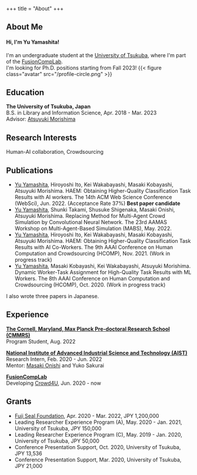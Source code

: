 +++
title = "About"
+++

## About Me
#### Hi, I'm Yu Yamashita!
I'm an undergraduate student at the [University of Tsukuba](https://www.tsukuba.ac.jp/en/),
where I'm part of the [FusionCompLab](https://fusioncomplab.org/index.html).<br>
I'm looking for Ph.D. positions starting from Fall 2023!
{{< figure class="avatar" src="/profile-circle.png" >}}

<!--
This is a Hugo based resume template. You can find the full source code on
[GitHub](https://github.com/ojroques/hugo-researcher).
-->

## Education
**The University of Tsukuba, Japan**<br>
B.S. in Library and Information Science, Apr. 2018 - Mar. 2023<br>
Advisor: [Atsuyuki Morishima](https://fusioncomplab.org/people/atsuyuki/index.html)

## Research Interests
Human-AI collaboration, Crowdsourcing

<!-- 
aaaula placerat ex, a consectetur odio
pharetra quis[^1]. Mauris id urna ante.

Fusce pharetra diam ac nisi aliquet, velegestas ex iaculis. Pellentesque
laoreet cursus tellus sed pellentesque. Praesent a rhoncus elit[^2]. Nunc
ipsum nisl, consequat sit amet pretium quis, gravida id ipsum.
-->

## Publications
- <u>Yu Yamashita</u>, Hiroyoshi Ito, Kei Wakabayashi, Masaki Kobayashi, Atsuyuki Morishima. HAEM: Obtaining Higher-Quality Classification Task Results with AI workers. The 14th ACM Web Science Conference (WebSci), Jun. 2022. (Acceptance Rate 37%) <b>Best paper candidate</b>
- <u>Yu Yamashita</u>, Shunki Takami, Shusuke Shigenaka, Masaki Onishi, Atsuyuki Morishima. Replacing Method for Multi-Agent Crowd Simulation by Convolutional Neural Network. The 23rd AAMAS Workshop on Multi-Agent-Based Simulation (MABS), May. 2022.
- <u>Yu Yamashita</u>, Hiroyoshi Ito, Kei Wakabayashi, Masaki Kobayashi, Atsuyuki Morishima. HAEM: Obtaining Higher-Quality Classification Task Results with AI Co-Workers. The 9th AAAI Conference on Human Computation and Crowdsourcing (HCOMP), Nov. 2021. (Work in progress track)
- <u>Yu Yamashita</u>, Masaki Kobayashi, Kei Wakabayashi, Atsuyuki Morishima. Dynamic Worker-Task Assignment for High-Quality Task Results with ML Workers. The 8th AAAI Conference on Human Computation and Crowdsourcing (HCOMP), Oct. 2020. (Work in progress track)

I also wrote three papers in Japanese.

<!--
In chronological order:
1. F.Bar, J.Doe: Effects of having a placeholder of a name
2. S.Holmes, J.Watson: Consequences of living with a sociopath in London
-->

## Experience
**[The Cornell, Maryland, Max Planck Pre-doctoral Research School (CMMRS)](https://cmmrs.mpi-sws.org/)**<br>
Program Student, Aug. 2022<br>

**[National Institute of Advanced Industrial Science and Technology (AIST)](https://www.aist.go.jp/index_en.html)**<br>
Research Intern, Feb. 2020 - Jun. 2022<br>
Mentor: [Masaki Onishi](http://onishi-lab.jp/index-e.html) and Yuko Sakurai<br>

**[FusionCompLab](https://fusioncomplab.org/index.html)**<br>
Developing [Crowd4U](https://crowd4u.org/en/), Jun. 2020 - now<br>

## Grants
- [Fuji Seal Foundation](https://www.fujiseal.or.jp/en/), Apr. 2020 - Mar. 2022, JPY 1,200,000
- Leading Researcher Experience Program (A), May. 2020 - Jan. 2021, University of Tsukuba, JPY 150,000
- Leading Researcher Experience Program (C), May. 2019 - Jan. 2020, University of Tsukuba, JPY 50,000
- Conference Presentation Support, Oct. 2020, University of Tsukuba, JPY 13,536
- Conference Presentation Support, Mar. 2020, University of Tsukuba, JPY 21,000

<!--
## Typography

This is a [link](http://google.com). Something *italics* and something **bold**.

Here is a table:

Year | Award | Category
-----|-------|--------
2014 | Emmy  | Won Outstanding Lead Actor in a miniseries or a movie
2015 | BAFTA | Nominated for Best Leading Actor for Sherlock
2014 | Satellite | Won Best Actor miniseries or television film

Here is a horizontal rule:

---

Here is a blockquote:

> To a great mind, nothing is little

Here is a `code` block:

```python
def is_elementary():
  return True
```

## References

* Foo Bar: Head of Department, Placeholder Names, Lorem
* John Doe: Associate Professor, Department of Computer Science, Ipsum

[^1]: This is the first footnote.
[^2]: This is the second footnote.
-->